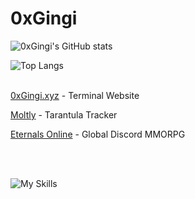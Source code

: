 # 0xGingi
![0xGingi's GitHub stats](https://github-readme-stats.vercel.app/api?username=0xGingi&show_icons=true&bg_color=1e1e2e&text_color=cdd6f4&icon_color=cba6f7&title_color=94e2d5)

![Top Langs](https://github-readme-stats.vercel.app/api/top-langs/?username=0xgingi&bg_color=1e1e2e&text_color=cdd6f4&icon_color=cba6f7&title_color=94e2d5&hide=java)
<br />
<br />
<p><a href="https://0xgingi.xyz">0xGingi.xyz</a>  - Terminal Website</p>
<p><a href="https://moltly.xyz">Moltly</a>  - Tarantula Tracker</p>
<p><a href="https://eternalsonline.com">Eternals Online</a> - Global Discord MMORPG</p>
<br /> <br />

![My Skills](https://skillicons.dev/icons?i=linux,bash,neovim,vscode,nginx,docker,rust,nodejs,electron,discord)
